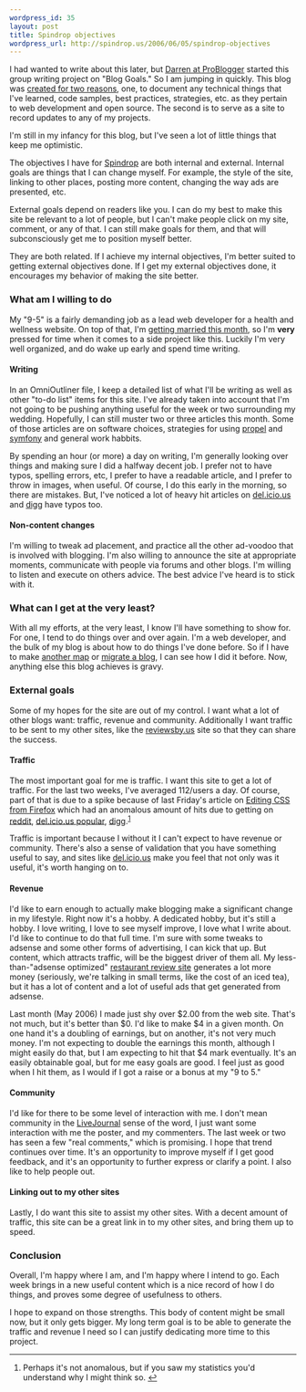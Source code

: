 ```yaml
--- 
wordpress_id: 35
layout: post
title: Spindrop objectives
wordpress_url: http://spindrop.us/2006/06/05/spindrop-objectives
---
```

[pb]: http://www.problogger.net/archives/2006/06/05/blog-goals-group-writing-project/
[s1]: http://spindrop.us/purpose/
[s]: http://spindrop.us/
[rbu]: http://reviewsby.us/

I had wanted to write about this later, but [Darren at ProBlogger][pb] started this group writing project on "Blog Goals."  So I am jumping in quickly.  This blog was [created for two reasons][s1], one, to document any technical things that I've learned, code samples, best practices, strategies, etc. as they pertain to web development and open source.  The second is to serve as a site to record updates to any of my projects.

I'm still in my infancy for this blog, but I've seen a lot of little things that keep me optimistic.

The objectives I have for [Spindrop][s] are both internal and external.  Internal goals are things that I can change myself.  For example, the style of the site, linking to other places, posting more content, changing the way ads are presented, etc.

External goals depend on readers like you.  I can do my best to make this site be relevant to a lot of people, but I can't make people click on my site, comment, or any of that.  I can still make goals for them, and that will subconsciously get me to position myself better.

They are both related.  If I achieve my internal objectives, I'm better suited to getting external objectives done.  If I get my external objectives done, it encourages my behavior of making the site better.
<!--more-->

### What am I willing to do

My "9-5" is a fairly demanding job as a lead web developer for a health and wellness website.  On top of that, I'm [getting married this month](ktdd.org), so I'm **very** pressed for time when it comes to a side project like this.  Luckily I'm very well organized, and do wake up early and spend time writing.

#### Writing

In an OmniOutliner file, I keep a detailed list of what I'll be writing as well as other "to-do list" items for this site.  I've already taken into account that I'm not going to be pushing anything useful for the week or two surrounding my wedding.  Hopefully, I can still muster two or three articles this month.  Some of those articles are on software choices, strategies for using [propel] and [symfony] and general work habbits.

By spending an hour (or more) a day on writing, I'm generally looking over things and making sure I did a halfway decent job.  I prefer not to have typos, spelling errors, etc, I prefer to have a readable article, and I prefer to throw in images, when useful.  Of course, I do this early in the morning, so there are mistakes.  But, I've noticed a lot of heavy hit articles on [del.icio.us][d] and [digg] have typos too.

#### Non-content changes

I'm willing to tweak ad placement, and practice all the other ad-voodoo that is involved with blogging.    I'm also willing to announce the site at appropriate moments, communicate with people via forums and other blogs.  I'm willing to listen and execute on others advice.  The best advice I've heard is to stick with it.

### What can I get at the very least?

With all my efforts, at the very least, I know I'll have something to show for.  For one, I tend to do things over and over again.  I'm a web developer, and the bulk of my blog is about how to do things I've done before.  So if I have to make [another map][s2] or [migrate a blog][s3], I can see how I did it before.  Now, anything else this blog achieves is gravy.

### External goals

Some of my hopes for the site are out of my control.  I want what a lot of other blogs want: traffic, revenue and community.  Additionally I want traffic to be sent to my other sites, like the [reviewsby.us][rbu] site so that they can share the success.

#### Traffic

The most important goal for me is traffic.  I want this site to get a lot of traffic.  For the last two weeks, I've averaged 112/users a day.  Of course, part of that is due to a spike because of last Friday's article on [Editing CSS from Firefox][s4] which had an anomalous amount of hits due to getting on [reddit][r], [del.icio.us popular][dp], [digg][].<sup id="fnr1">[1]</sup>

Traffic is important because I without it I can't expect to have revenue or community.  There's also a sense of validation that you have something useful to say, and sites like [del.icio.us][d] make you feel that not only was it useful, it's worth hanging on to.

#### Revenue

I'd like to earn enough to actually make blogging make a significant change in my lifestyle.  Right now it's a hobby.  A dedicated hobby, but it's still a hobby.  I love writing, I love to see myself improve, I love what I write about.  I'd like to continue to do that full time.  I'm sure with some tweaks to adsense and some other forms of advertising, I can kick that up.  But content, which attracts traffic, will be the biggest driver of them all.  My less-than-"adsense optimized" [restaurant review site][rbu] generates a lot more money (seriously, we're talking in small terms, like the cost of an iced tea), but it has a lot of content and a lot of useful ads that get generated from adsense.

Last month (May 2006) I made just shy over $2.00 from the web site.  That's not much, but it's better than $0.  I'd like to make $4 in a given month.  On one hand it's a doubling of earnings, but on another, it's not very much money.  I'm not expecting to double the earnings this month, although I might easily do that, but I am expecting to hit that $4 mark eventually.  It's an easily obtainable goal, but for me easy goals are good.  I feel just as good when I hit them, as I would if I got a raise or a bonus at my "9 to 5."

#### Community

I'd like for there to be some level of interaction with me.  I don't  mean community in the [LiveJournal][lj] sense of the word, I just want some interaction with me the poster, and my commenters.  The last week or two has seen a few "real comments," which is promising.  I hope that trend continues over time.  It's an opportunity to improve myself if I get good feedback, and it's an opportunity to further express or clarify a point.  I also like to help people out.

#### Linking out to my other sites

Lastly, I do want this site to assist my other sites.  With a decent amount of traffic, this site can be a great link in to my other sites, and bring them up to speed.

### Conclusion

Overall, I'm happy where I am, and I'm happy where I intend to go.  Each week brings in a new useful content which is a nice record of how I do things, and proves some degree of usefulness to others.  

I hope to expand on those strengths.  This body of content might be small now, but it only gets bigger.  My long term goal is to be able to generate the traffic and revenue I need so I can justify dedicating more time to this project.

[1]: #fn1
[lj]: http://livejournal.com/
[dp]: http://del.icio.us/popular/
[r]: http://programming.reddit.com/goto?id=73c6
[digg]: http://digg.com/
[d]: http://del.icio.us/
[propel]: http://propel.phpdb.org/
[symfony]:  http://symfony-project.com/
[s2]: http://spindrop.us/2006/04/26/easy_yahoo_maps_and_georss_with_symfony
[s3]: http://spindrop.us/2006/05/19/migrating-from-drupal-47-to-wordpress
[s4]: http://spindrop.us/2006/06/02/editing-css-live-in-firefox

<div id="footnotes">
	<hr/>
	<ol>
		<li id="fn1">Perhaps it's not anomalous, but if you saw my statistics you'd understand why I might think so. <a href="#fnr1" class="footnoteBackLink"  title="Jump back to footnote 1 in the text.">&#8617;</a></li>
	</ol>
</div>
